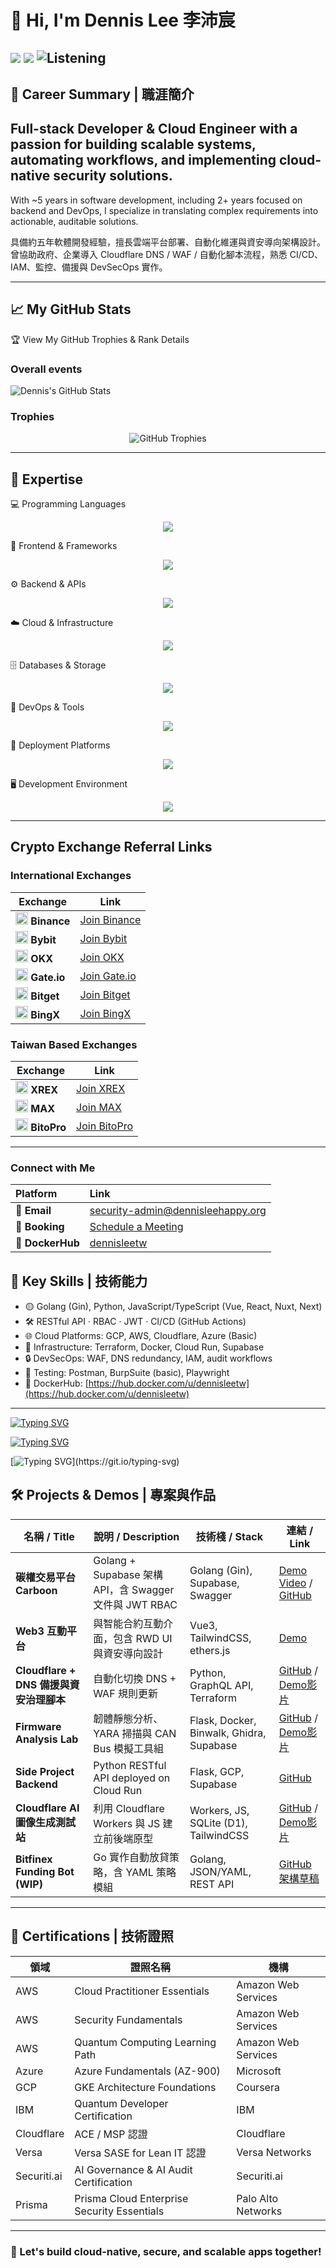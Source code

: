 # 👋 Hi, I'm Dennis Lee 李沛宸
![](https://img.shields.io/badge/currently-online-00C853?style=flat-square)
![](https://img.shields.io/badge/coding-cybersecurity_project-FF6F00?style=flat-square)
![Listening](https://img.shields.io/badge/listening_to-UN%20AVEC%20DEUX-green?style=for-the-badge&logo=spotify)
---
## 🧠 Career Summary | 職涯簡介
##  Full-stack Developer & Cloud Engineer with a passion for building scalable systems, automating workflows, and implementing cloud-native security solutions.
With ~5 years in software development, including 2+ years focused on backend and DevOps, I specialize in translating complex requirements into actionable, auditable solutions.

具備約五年軟體開發經驗，擅長雲端平台部署、自動化維運與資安導向架構設計。曾協助政府、企業導入 Cloudflare DNS / WAF / 自動化腳本流程，熟悉 CI/CD、IAM、監控、備援與 DevSecOps 實作。

---
## 📈 My GitHub Stats

<summary>🏆 View My GitHub Trophies & Rank Details</summary>

### Overall events
![Dennis's GitHub Stats](https://github-readme-stats.vercel.app/api?username=dennislee928&show_icons=true&theme=radical)

### Trophies
<p align="center">
  <img src="https://github-profile-trophy.vercel.app/?username=dennislee928&theme=onedark&rank=SECRET,SSS,SS,S,AAA,AA,A,BBB,BB,B" alt="GitHub Trophies"/>
</p>


---

## 💎 Expertise
💻 Programming Languages
<p align="center">
  <img src="https://skillicons.dev/icons?i=go,python,js,ts,bash,solidity" />
</p>
🎨 Frontend & Frameworks
<p align="center">
  <img src="https://skillicons.dev/icons?i=react,vue,next,nuxt,vuetify,threejs,tailwind,figma" />
</p>
⚙️ Backend & APIs
<p align="center">
  <img src="https://skillicons.dev/icons?i=nodejs,express,fastapi,graphql,rabbitmq,nginx" />
</p>
☁️ Cloud & Infrastructure
<p align="center">
  <img src="https://skillicons.dev/icons?i=aws,gcp,cloudflare,terraform,docker,k8s" />
</p>
🗄️ Databases & Storage
<p align="center">
  <img src="https://skillicons.dev/icons?i=postgres,mongodb,redis,supabase" />
</p>
🔧 DevOps & Tools
<p align="center">
  <img src="https://skillicons.dev/icons?i=git,github,githubactions,postman,grafana,prometheus" />
</p>
🚀 Deployment Platforms
<p align="center">
  <img src="https://skillicons.dev/icons?i=vercel,netlify,heroku,workers" />
</p>
🖥️ Development Environment
<p align="center">
  <img src="https://skillicons.dev/icons?i=linux,ubuntu,windows,vscode,arduino" />
</p>

---
## Crypto Exchange Referral Links

### International Exchanges

| Exchange | Link |
|----------|------|
| <img src="https://crystalpng.com/wp-content/uploads/2025/03/binance-logo.png" height="20" alt="Binance logo"> **Binance** | [Join Binance](https://www.binance.com/activity/referral-entry/CPA?ref=CPA_00KHVVTLDU) |
| <img src="https://www.bybit.com/favicon.ico" height="20" alt="Bybit logo"> **Bybit** | [Join Bybit](https://www.bybit.com/invite?ref=KQKYYYB) |
| <img src="https://www.okx.com/cdn/okex/users/headimages/predefined/0037.png" height="20" alt="OKX logo"> **OKX** | [Join OKX](https://okx.com/join/69095600) |
| <img src="https://www.gate.io/images/logo_night.svg" height="20" alt="Gate.io logo"> **Gate.io** | [Join Gate.io](https://www.gate.com/signup/VLEWVFOJBG?ref_type=103&utm_cmp=PEYEQdSb) |
| <img src="https://img.bgstatic.com/multiLang/coin_img/10d0024b93a70ef8562ae11ae5bc1184.png" height="20" alt="Bitget logo"> **Bitget** | [Join Bitget](https://www.bitget.com/zh-TC/referral/register?clacCode=DS2JKS0Y&from=%2Fzh-TC%2Fevents%2Freferral-all-program&source=events&utmSource=PremierInviter) |
| <img src="https://bin.bb-os.com/_nuxt/img/app-logo.c5e71bf.png" height="20" alt="BingX logo"> **BingX** | [Join BingX](https://bingx.com/invite/X2TH8D/) |

### Taiwan Based Exchanges

| Exchange | Link |
|----------|------|
| <img src="https://xrex.io/assets/logos/logo-dark-xrex-emblem.svg" height="20" alt="XREX logo"> **XREX** | [Join XREX](https://link.xrex.io/referral/4GiFeoBtfTlOidtl) |
| <img src="https://fc-use1-00-pics-bkt-00.s3.amazonaws.com/4a62ec6386364f20defb318df32122229dbd1828cbc4181a95316217b236ab40/f_marketingpicFull/u_9406548835490947d845c82527ef738d06d9ce2dba3558aa7fdb70c5010967d5/img_1566286524085.png" height="20" alt="MAX logo"> **MAX** | [Join MAX](https://max.maicoin.com/signup?r=1563831b) |
| <img src="https://www.bitopro.com/favicon.ico" height="20" alt="BitoPro logo"> **BitoPro** | [Join BitoPro](https://www.bitopro.com/users/sign_up?referrer=5497400002) |

---

### **Connect with Me**

| Platform | Link |
| :--- | :--- |
| 📧 **Email** | [security-admin@dennisleehappy.org](mailto:security-admin@dennisleehappy.org) |
| 📅 **Booking** | [Schedule a Meeting](https://app.simplymeet.me/dennislee-rootcicd) |
| 🐳 **DockerHub** | [dennisleetw](https://hub.docker.com/u/dennisleetw) |


## 🧩 Key Skills | 技術能力

- 🟡 Golang (Gin), Python, JavaScript/TypeScript (Vue, React, Nuxt, Next)
- 🛠 RESTful API · RBAC · JWT · CI/CD (GitHub Actions)
- 🌐 Cloud Platforms: GCP, AWS, Cloudflare, Azure (Basic)
- 🧰 Infrastructure: Terraform, Docker, Cloud Run, Supabase
- 🔒 DevSecOps: WAF, DNS redundancy, IAM, audit workflows
- 🧪 Testing: Postman, BurpSuite (basic), Playwright
- 🐳 DockerHub: [https://hub.docker.com/u/dennisleetw](https://hub.docker.com/u/dennisleetw)

---

[![Typing SVG](https://readme-typing-svg.herokuapp.com?font=Fira+Code&pause=1000&width=435&lines=God+throws+dices)](https://git.io/typing-svg)

[![Typing SVG](https://readme-typing-svg.herokuapp.com?font=Fira+Code&pause=1000&color=78F77F&random=true&width=435&lines=and++we+try+to+catch+them)](https://git.io/typing-svg)

[![Typing SVG](https://readme-typing-svg.herokuapp.com?font=Fira+Code&pause=500&color=7684F7&random=true&width=435&lines=via+holy+languages%2C+code+that+is.)](https://git.io/typing-svg)
## 🛠️ Projects & Demos | 專案與作品

| 名稱 / Title | 說明 / Description | 技術棧 / Stack | 連結 / Link |
|--------------|------------------|----------------|-------------|
| **碳權交易平台 Carboon** | Golang + Supabase 架構 API，含 Swagger 文件與 JWT RBAC | Golang (Gin), Supabase, Swagger | [Demo Video](https://youtu.be/_iW3o3_Lvzs) / [GitHub](https://github.com/dennislee928/carboon-trade-backend) |
| **Web3 互動平台** | 與智能合約互動介面，包含 RWD UI 與資安導向設計 | Vue3, TailwindCSS, ethers.js | [Demo](https://web3.para-universe-energy-exchange-station.com/) |
| **Cloudflare + DNS 備援與資安治理腳本** | 自動化切換 DNS + WAF 規則更新 | Python, GraphQL API, Terraform | [GitHub](https://github.com/dennislee928/Cloudflare_Developer_Labs) / [Demo影片](https://youtu.be/vWDmq0GiCo4) |
| **Firmware Analysis Lab** | 韌體靜態分析、YARA 掃描與 CAN Bus 模擬工具組 | Flask, Docker, Binwalk, Ghidra, Supabase | [GitHub](https://github.com/dennislee928/firmware-research-demo) / [Demo影片](https://youtu.be/rHVcB-mxKB8) |
| **Side Project Backend** | Python RESTful API deployed on Cloud Run | Flask, GCP, Supabase | [GitHub](https://github.com/dennislee928/side-project-1-backend) |
| **Cloudflare AI 圖像生成測試站** | 利用 Cloudflare Workers 與 JS 建立前後端原型 | Workers, JS, SQLite (D1), TailwindCSS | [GitHub](https://github.com/dennislee928/firmware-research-demo/tree/tsse) / [Demo影片](https://youtu.be/43sSu1Ve55s) |
| **Bitfinex Funding Bot (WIP)** | Go 實作自動放貸策略，含 YAML 策略模組 | Golang, JSON/YAML, REST API | [GitHub 架構草稿](https://github.com/dennislee928/fundbot-go) |

---

## 📜 Certifications | 技術證照

| 領域 | 證照名稱 | 機構 |
|------|----------|------|
| AWS | Cloud Practitioner Essentials | Amazon Web Services |
| AWS | Security Fundamentals | Amazon Web Services |
| AWS | Quantum Computing Learning Path | Amazon Web Services |
| Azure | Azure Fundamentals (AZ-900) | Microsoft |
| GCP | GKE Architecture Foundations | Coursera |
| IBM | Quantum Developer Certification | IBM |
| Cloudflare | ACE / MSP 認證 | Cloudflare |
| Versa | Versa SASE for Lean IT 認證 | Versa Networks |
| Securiti.ai | AI Governance & AI Audit Certification | Securiti.ai |
| Prisma | Prisma Cloud Enterprise Security Essentials | Palo Alto Networks |

---


### 🧭 Let's build cloud-native, secure, and scalable apps together!
